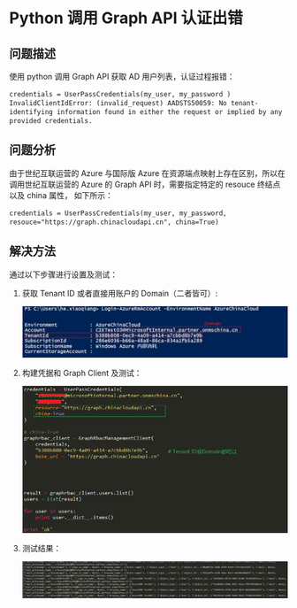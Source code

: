 <properties
    pageTitle="Python 调用 Graph API 认证出错"
    description="如何解决 Python 调用 Graph API 认证出错的问题"
    service=""
    resource="activedirectory"
    authors="Chen Rui"
    displayOrder=""
    selfHelpType=""
    supportTopicIds=""
    productPesIds=""
    resourceTags="Active Directory, Python, Graph API"
    cloudEnvironments="MoonCake" />
<tags
    ms.service="active-directory-aog"
    ms.date=""
    wacn.date="03/16/2017" />
# Python 调用 Graph API 认证出错

## **问题描述**

使用 python 调用 Graph API 获取 AD 用户列表，认证过程报错：

    credentials = UserPassCredentials(my_user, my_password )
    InvalidClientIdError: (invalid_request) AADSTS50059: No tenant-identifying information found in either the request or implied by any provided credentials.

## **问题分析**

由于世纪互联运营的 Azure 与国际版 Azure 在资源端点映射上存在区别，所以在调用世纪互联运营的 Azure 的 Graph API 时，需要指定特定的 resouce 终结点以及 china 属性， 如下所示：

    credentials = UserPassCredentials(my_user, my_password, resouce="https://graph.chinacloudapi.cn", china=True)

## **解决方法**

通过以下步骤进行设置及测试：

1. 获取 Tenant ID 或者直接用账户的 Domain（二者皆可）:

    ![login-azurermaccount](./media/aog-active-directory-qa-graph-api-auth-error-with-python/login-azurermaccount.png)

2. 构建凭据和 Graph Client 及测试：

    ![code](./media/aog-active-directory-qa-graph-api-auth-error-with-python/code.png)

3. 测试结果：

    ![result](./media/aog-active-directory-qa-graph-api-auth-error-with-python/result.png)
